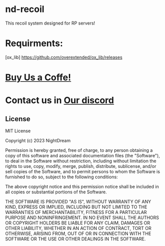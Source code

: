 # nd-recoil
This recoil system designed for RP servers!


# Requirments:
[ox_lib]  https://github.com/overextended/ox_lib/releases

# [Buy Us a Coffe!](https://nightdream.tebex.io/package/5774667)
# Contact us in [Our discord](https://discord.gg/P9UZuXNrGX)

## License
MIT License

Copyright (c) 2023 NightDream

Permission is hereby granted, free of charge, to any person obtaining a copy of this software and associated documentation files (the "Software"), to deal in the Software without restriction, including without limitation the rights to use, copy, modify, merge, publish, distribute, sublicense, and/or sell copies of the Software, and to permit persons to whom the Software is furnished to do so, subject to the following conditions:

The above copyright notice and this permission notice shall be included in all copies or substantial portions of the Software.

THE SOFTWARE IS PROVIDED "AS IS", WITHOUT WARRANTY OF ANY KIND, EXPRESS OR IMPLIED, INCLUDING BUT NOT LIMITED TO THE WARRANTIES OF MERCHANTABILITY, FITNESS FOR A PARTICULAR PURPOSE AND NONINFRINGEMENT. IN NO EVENT SHALL THE AUTHORS OR COPYRIGHT HOLDERS BE LIABLE FOR ANY CLAIM, DAMAGES OR OTHER LIABILITY, WHETHER IN AN ACTION OF CONTRACT, TORT OR OTHERWISE, ARISING FROM, OUT OF OR IN CONNECTION WITH THE SOFTWARE OR THE USE OR OTHER DEALINGS IN THE SOFTWARE.
